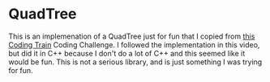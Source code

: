 # QuadTree

This is an implemenation of a QuadTree just for fun that I copied from [this Coding Train](https://thecodingtrain.com/CodingChallenges/098.1-quadtree) Coding Challenge. I followed the implementation in this video, but did it in C++ because I don't do a lot of C++ and this seemed like it would be fun. This is not a serious library, and is just something I was trying for fun.
